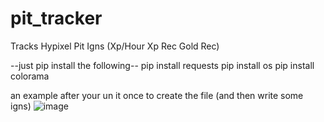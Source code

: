# pit_tracker
Tracks Hypixel Pit Igns (Xp/Hour Xp Rec Gold Rec)

--just pip install the following--
pip install requests
pip install os
pip install colorama


 an example after your un it once to create the file (and then write some igns)
![image](https://user-images.githubusercontent.com/83422129/230806966-ee5fbb48-bb3c-4eae-b273-bb234de9743a.png)
